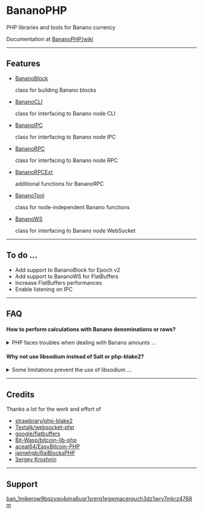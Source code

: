 # BananoPHP

PHP libraries and tools for Banano currency

Documentation at [BananoPHP/wiki](https://github.com/MikeRow/BananoPHP/wiki)

---

## Features

- [BananoBlock](https://github.com/MikeRow/BananoPHP/wiki/BananoBlock)

  class for building Banano blocks

- [BananoCLI](https://github.com/MikeRow/BananoPHP/wiki/BananoCLI)

  class for interfacing to Banano node CLI
  
- [BananoIPC](https://github.com/MikeRow/BananoPHP/wiki/BananoIPC)

  class for interfacing to Banano node IPC

- [BananoRPC](https://github.com/MikeRow/BananoPHP/wiki/BananoRPC)

  class for interfacing to Banano node RPC

- [BananoRPCExt](https://github.com/MikeRow/BananoPHP/wiki/BananoRPCExt)

  additional functions for BananoRPC

- [BananoTool](https://github.com/MikeRow/BananoPHP/wiki/BananoTool)

  class for node-independent Banano functions
  
- [BananoWS](https://github.com/MikeRow/BananoPHP/wiki/BananoWS)

  class for interfacing to Banano node WebSocket

---

## To do ...

- Add support to BananoBlock for Epoch v2
- Add support to BananoWS for FlatBuffers
- Increase FlatBuffers performances
- Enable listening on IPC

---

## FAQ

#### How to perform calculations with Banano denominations or raws?

<details><summary>PHP faces troubles when dealing with Banano amounts ...</summary>
<p>

- Data type `float` isn't precise at certain decimal depths
- Data type `integer` size is limited to 64 bit

A good solution is to perform calculations in raws using [GNU Multiple Precision](https://www.php.net/manual/en/book.gmp.php)

</p>
</details>

#### Why not use libsodium instead of Salt or php-blake2?

<details><summary>Some limitations prevent the use of libsodium ...</summary>
<p>

- Functions `sodium_crypto_sign_*` use SHA-2 instead Blake2
- Functions `sodium_crypto_generichash_*` don't allow output smaller than 16 bytes

</p>
</details>

---

## Credits

Thanks a lot for the work and effort of

- [strawbrary/php-blake2](https://github.com/strawbrary/php-blake2)
- [Textalk/websocket-php](https://github.com/Textalk/websocket-php)
- [google/flatbuffers](https://github.com/google/flatbuffers)
- [Bit-Wasp/bitcoin-lib-php](https://github.com/Bit-Wasp/bitcoin-lib-php)
- [aceat64/EasyBitcoin-PHP](https://github.com/aceat64/EasyBitcoin-PHP)
- [jaimehgb/RaiBlocksPHP](https://github.com/jaimehgb/RaiBlocksPHP)
- [Sergey Kroshnin](https://github.com/SergiySW)

---

## Support

[ban_1mikerow9bqzyqo4ejra6ugr1srerq1egwmacerquch3dz1wry7mkrz4768m](https://creeper.banano.cc/explorer/account/ban_1mikerow9bqzyqo4ejra6ugr1srerq1egwmacerquch3dz1wry7mkrz4768m)